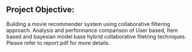 ## Project Objective:

Building a movie recommender system using collaborative filtering approach. Analysis and performance comparison of User based, 
Item based and bayesian model base hybrid collaborative filetring techniques. Please refer to report.pdf for more details.
